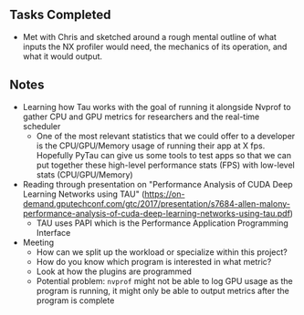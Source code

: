 ## Tasks Completed

- Met with Chris and sketched around a rough mental outline of what inputs the NX profiler would need, the mechanics of its operation, and what it would output.

## Notes

- Learning how Tau works with the goal of running it alongside Nvprof to gather CPU and GPU metrics for researchers and the real-time scheduler
  - One of the most relevant statistics that we could offer to a developer is the CPU/GPU/Memory usage of running their app at X fps. Hopefully PyTau can give us some tools to test apps so that we can put together these high-level performance stats (FPS) with low-level stats (CPU/GPU/Memory)
- Reading through presentation on "Performance Analysis of CUDA Deep Learning Networks using TAU" (https://on-demand.gputechconf.com/gtc/2017/presentation/s7684-allen-malony-performance-analysis-of-cuda-deep-learning-networks-using-tau.pdf)
  - TAU uses PAPI which is the Performance Application Programming Interface
- Meeting
  - How can we split up the workload or specialize within this project?
  - How do you know which program is interested in what metric?
  - Look at how the plugins are programmed
  - Potential problem: `nvprof` might not be able to log GPU usage as the program is running, it might only be able to output metrics after the program is complete


